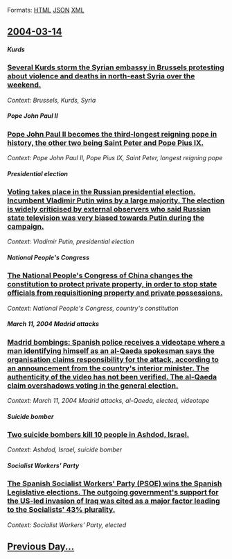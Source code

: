 
Formats: [HTML](2004/03/14/index.html)  [JSON](2004/03/14/index.json)  [XML](2004/03/14/index.xml)  

## [2004-03-14](/news/2004/03/14/index.md)

##### Kurds
### [ Several Kurds storm the Syrian embassy in Brussels protesting about violence and deaths in north-east Syria over the weekend. ](/news/2004/03/14/several-kurds-storm-the-syrian-embassy-in-brussels-protesting-about-violence-and-deaths-in-north-east-syria-over-the-weekend.md)
_Context: Brussels, Kurds, Syria_

##### Pope John Paul II
### [ Pope John Paul II becomes the third-longest reigning pope in history, the other two being Saint Peter and Pope Pius&nbsp;IX. ](/news/2004/03/14/pope-john-paul-ii-becomes-the-third-longest-reigning-pope-in-history-the-other-two-being-saint-peter-and-pope-pius-nbsp-ix.md)
_Context: Pope John Paul II, Pope Pius&nbsp;IX, Saint Peter, longest reigning pope_

##### Presidential election
### [ Voting takes place in the Russian presidential election. Incumbent Vladimir Putin wins by a large majority. The election is widely criticised by external observers who said Russian state television was very biased towards Putin during the campaign. ](/news/2004/03/14/voting-takes-place-in-the-russian-presidential-election-incumbent-vladimir-putin-wins-by-a-large-majority-the-election-is-widely-criticis.md)
_Context: Vladimir Putin, presidential election_

##### National People's Congress
### [ The National People's Congress of China changes the constitution to protect private property, in order to stop state officials from requisitioning property and private possessions. ](/news/2004/03/14/the-national-people-s-congress-of-china-changes-the-constitution-to-protect-private-property-in-order-to-stop-state-officials-from-requisi.md)
_Context: National People's Congress, country's constitution_

##### March 11, 2004 Madrid attacks
### [ Madrid bombings: Spanish police receives a videotape where a man identifying himself as an al-Qaeda spokesman says the organisation claims responsibility for the attack, according to an announcement from the country's interior minister. The authenticity of the video has not been verified. The al-Qaeda claim overshadows voting in the general election. ](/news/2004/03/14/madrid-bombings-spanish-police-receives-a-videotape-where-a-man-identifying-himself-as-an-al-qaeda-spokesman-says-the-organisation-claims.md)
_Context: March 11, 2004 Madrid attacks, al-Qaeda, elected, videotape_

##### Suicide bomber
### [ Two suicide bombers kill 10 people in Ashdod, Israel. ](/news/2004/03/14/two-suicide-bombers-kill-10-people-in-ashdod-israel.md)
_Context: Ashdod, Israel, suicide bomber_

##### Socialist Workers' Party
### [ The Spanish Socialist Workers' Party (PSOE) wins the Spanish Legislative elections. The outgoing government's support for the US-led invasion of Iraq was cited as a major factor leading to the Socialists' 43% plurality. ](/news/2004/03/14/the-spanish-socialist-workers-party-psoe-wins-the-spanish-legislative-elections-the-outgoing-government-s-support-for-the-us-led-invasi.md)
_Context: Socialist Workers' Party, elected_

## [Previous Day...](/news/2004/03/13/index.md)

